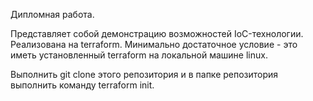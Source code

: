 Дипломная работа.

Представляет собой демонстрацию возможностей IoC-технологии. Реализована на terraform. Минимально достаточное условие - это иметь установленный terraform на локальной машине linux.

Выполнить git clone этого репозитория и в папке репозитория выполнить команду terraform init.

